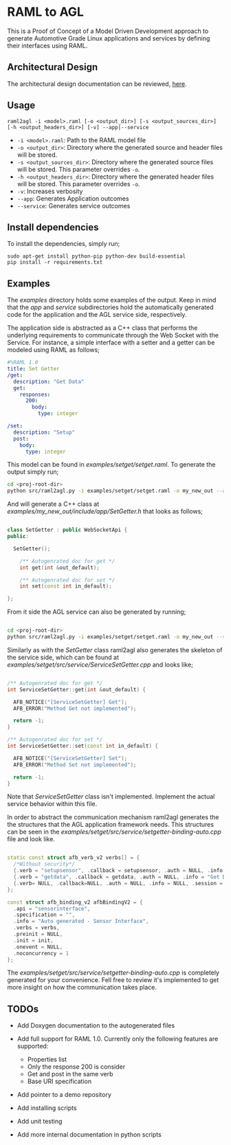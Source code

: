 # RAML to AGL

This is a Proof of Concept of a Model Driven Development approach to generate
Automotive Grade Linux applications and services by defining their interfaces
using RAML.

## Architectural Design

The architectural design documentation can be reviewed,
[here](http://raml2agl.readthedocs.io).

## Usage

```
raml2agl -i <model>.raml [-o <output_dir>] [-s <output_sources_dir>] [-h <output_headers_dir>] [-v] --app|--service
```

* `-i <model>.raml`: Path to the RAML model file
* `-o <output_dir>`: Directory where the generated source and header files will
  be stored.
* `-s <output_sources_dir>`: Directory where the generated source files will
  be stored. This parameter overrides `-o`.
* `-h <output_headers_dir>`: Directory where the generated header files will
  be stored. This parameter overrides `-o`.
* `-v`: Increases verbosity
* `--app`: Generates Application outcomes
* `--service`: Generates service outcomes

## Install dependencies

To install the dependencies, simply run;

```
sudo apt-get install python-pip python-dev build-essential
pip install -r requirements.txt
```

## Examples

The *examples* directory holds some examples of the output. Keep in mind that
the *app* and *service* subdirectories hold the automatically generated code
for the application and the AGL service side, respectively.

The application side is abstracted as a C++ class that performs the underlying
requirements to communicate through the Web Socket with the Service.
For instance, a simple interface with a setter and a getter can be modeled
using RAML as follows;

```yaml
#%RAML 1.0
title: Set Getter
/get:
  description: "Get Data"
  get:
    responses:
      200:
        body:
          type: integer

/set:
  description: "Setup"
  post:
    body:
      type: integer
```

This model can be found in *examples/setget/setget.raml*. To generate the output
simply run;

```bash
cd <proj-root-dir>
python src/raml2agl.py -i examples/setget/setget.raml -o my_new_out --app
```

And will generate a C++ class at *examples/my_new_out/include/app/SetGetter.h*
that looks as follows;

```cpp

class SetGetter : public WebSocketApi {
public:

  SetGetter();

    /** Autogenrated doc for get */
    int get(int &out_default);

    /** Autogenrated doc for set */
    int set(const int in_default);

};

```

From it side the AGL service can also be generated by running;

```bash

cd <proj-root-dir>
python src/raml2agl.py -i examples/setget/setget.raml -o my_new_out --service

```

Similarly as with the *SetGetter* class raml2agl also generates the skeleton of
the service side, which can be found at
*examples/setget/src/service/ServiceSetGetter.cpp* and looks like;

```cpp

/** Autogenrated doc for get */
int ServiceSetGetter::get(int &out_default) {

  AFB_NOTICE("[ServiceSetGetter] Get");
  AFB_ERROR("Method Get not implemented");

  return -1;
}

/** Autogenrated doc for set */
int ServiceSetGetter::set(const int in_default) {

  AFB_NOTICE("[ServiceSetGetter] Set");
  AFB_ERROR("Method Set not implemented");

  return -1;
}

```

Note that *ServiceSetGetter* class isn't implemented. Implement the actual
service behavior within this file.

In order to abstract the communication mechanism raml2agl generates the
the structures that the AGL application framework needs. This structures can be
seen in the *examples/setget/src/service/setgetter-binding-auto.cpp* file and
look like.

```cpp

static const struct afb_verb_v2 verbs[] = {
  /*Without security*/
  {.verb = "setupsensor", .callback = setupsensor, .auth = NULL, .info = "Setup", .session = 0},
  {.verb = "getdata", .callback = getdata, .auth = NULL, .info = "Get Data", .session = 0},
  {.verb= NULL, .callback=NULL, .auth = NULL, .info = NULL, .session = 0 }
};

const struct afb_binding_v2 afbBindingV2 = {
  .api = "sensorinterface",
  .specification = "",
  .info = "Auto generated - Sensor Interface",
  .verbs = verbs,
  .preinit = NULL,
  .init = init,
  .onevent = NULL,
  .noconcurrency = 1
};

```

The *examples/setget/src/service/setgetter-binding-auto.cpp*  is completely
generated for your convenience. Fell free to review it's implemented to get
more insight on how the communication takes place.

## TODOs

* Add Doxygen documentation to the autogenerated files
* Add full support for RAML 1.0. Currently only the following features are
  supported:

  * Properties list
  * Only the response 200 is consider
  * Get and post in the same verb
  * Base URI specification

* Add pointer to a demo repository
* Add installing scripts
* Add unit testing
* Add more internal documentation in python scripts
